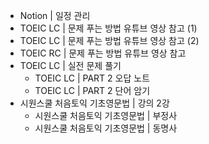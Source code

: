- Notion | 일정 관리
- TOEIC LC | 문제 푸는 방법 유튜브 영상 참고 (1)
- TOEIC LC | 문제 푸는 방법 유튜브 영상 참고 (2)
- TOEIC RC | 문제 푸는 방법 유튜브 영상 참고
- TOEIC LC | 실전 문제 풀기
  - TOEIC LC | PART 2 오답 노트
  - TOEIC LC | PART 2 단어 암기
- 시원스쿨 처음토익 기초영문법 | 강의 2강
  - 시원스쿨 처음토익 기초영문법 | 부정사
  - 시원스쿨 처음토익 기초영문법 | 동명사
